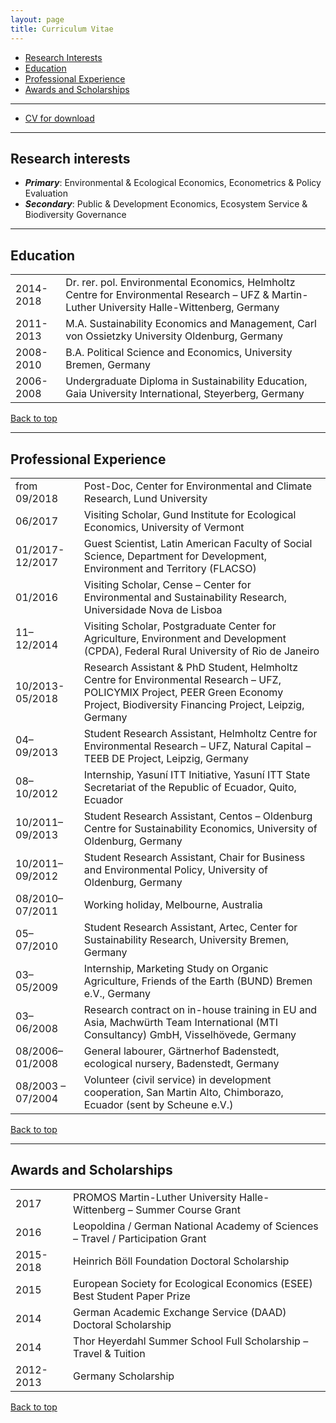 ```yaml
---
layout: page
title: Curriculum Vitae
---
```


- [Research Interests](#research-interests)
- [Education](#education)
- [Professional Experience](#professional-experience)
- [Awards and Scholarships](#awards-and-scholarships)

---

- [CV for download](http://nils.droste.io/research/CV/CV2018.pdf)

---

## Research interests

+ ***Primary***: Environmental & Ecological Economics, Econometrics & Policy Evaluation
+ ***Secondary***: Public & Development Economics, Ecosystem Service & Biodiversity Governance

---

## Education

<table>
  <tr>
    <td>2014-2018</td>
    <td>Dr. rer. pol. Environmental Economics, Helmholtz Centre for Environmental Research – UFZ & Martin-Luther University Halle-Wittenberg, Germany</td>
  </tr>
  <tr>
    <td>2011-2013</td>
    <td>M.A. Sustainability Economics and Management, Carl von Ossietzky University Oldenburg, Germany</td>
  </tr>
  <tr>
    <td>2008-2010</td>
    <td>B.A. Political Science and Economics, University Bremen, Germany</td>
  </tr>
  <tr>
    <td>2006-2008</td>
    <td>Undergraduate Diploma in Sustainability Education, Gaia University International, Steyerberg, Germany</td>
  </tr>
</table>

<a href="#top">Back to top</a>

---

## Professional Experience

<table>
  <tr>
    <td>from 09/2018</td>
    <td>Post-Doc, Center for Environmental and Climate Research, Lund University</td>
  </tr>
  <tr>
    <td>06/2017</td>
    <td>Visiting Scholar, Gund Institute for Ecological Economics, University of Vermont</td>
  </tr>
  <tr>
    <td>01/2017-12/2017</td>
    <td>Guest Scientist, Latin American Faculty of Social Science, Department for Development, Environment and Territory (FLACSO)</td>
  </tr>
  <tr>
    <td>01/2016</td>
    <td>Visiting Scholar, Cense – Center for Environmental and Sustainability Research, Universidade Nova de Lisboa</td>
  </tr>
  <tr>
    <td>11–12/2014</td>
    <td>Visiting Scholar, Postgraduate Center for Agriculture, Environment and Development (CPDA), Federal Rural University of Rio de Janeiro</td>
  </tr>
  <tr>
    <td>10/2013-05/2018</td>
    <td>Research Assistant & PhD Student, Helmholtz Centre for Environmental Research – UFZ, POLICYMIX Project, PEER Green Economy Project, Biodiversity Financing Project, Leipzig, Germany</td>
  </tr>
  <tr>
    <td>04–09/2013</td>
    <td>Student Research Assistant, Helmholtz Centre for Environmental Research – UFZ,  Natural Capital – TEEB DE Project, Leipzig, Germany</td>
  </tr>
  <tr>
    <td>08–10/2012</td>
    <td>Internship, Yasuní ITT Initiative, Yasuní ITT State Secretariat of the Republic of Ecuador, Quito, Ecuador</td>
  </tr>
  <tr>
    <td>10/2011–09/2013</td>
    <td>Student Research Assistant, Centos – Oldenburg Centre for Sustainability Economics, University of Oldenburg, Germany</td>
  </tr>
  <tr>
    <td>10/2011–09/2012</td>
    <td>Student Research Assistant, Chair for Business and Environmental Policy, University of Oldenburg, Germany</td>
  </tr>
  <tr>
    <td>08/2010–07/2011</td>
    <td>Working holiday, Melbourne, Australia</td>
  </tr>
  <tr>
    <td>05–07/2010</td>
    <td>Student Research Assistant, Artec, Center for Sustainability Research, University Bremen, Germany</td>
  </tr>
  <tr>
    <td>03–05/2009</td>
    <td>Internship, Marketing Study on Organic Agriculture, Friends of the Earth (BUND) Bremen e.V., Germany</td>
  </tr>
  <tr>
    <td>03–06/2008</td>
    <td>Research contract on in-house training in EU and Asia, Machwürth Team International (MTI Consultancy) GmbH, Visselhövede, Germany</td>
  </tr>
  <tr>
    <td>08/2006–01/2008</td>
    <td>General labourer, Gärtnerhof Badenstedt, ecological nursery, Badenstedt, Germany</td>
  </tr>
  <tr>
    <td>08/2003 – 07/2004</td>
    <td>Volunteer (civil service) in development cooperation, San Martin Alto, Chimborazo, Ecuador (sent by Scheune e.V.)</td>
  </tr>
</table>

<a href="#top">Back to top</a>

---

## Awards and Scholarships

<table>
  <tr>
    <td>2017</td>
    <td>PROMOS Martin-Luther University Halle-Wittenberg – Summer Course Grant</td>
  </tr>
  <tr>
    <td>2016</td>
    <td>Leopoldina / German National Academy of Sciences – Travel / Participation Grant</td>
  </tr>
  <tr>
    <td>2015-2018</td>
    <td>Heinrich Böll Foundation Doctoral Scholarship</td>
  </tr>
  <tr>
    <td>2015</td>
    <td>European Society for Ecological Economics (ESEE) Best Student Paper Prize</td>
  </tr>
  <tr>
    <td>2014</td>
    <td>German Academic Exchange Service (DAAD) Doctoral Scholarship</td>
  </tr>
  <tr>
    <td>2014</td>
    <td>Thor Heyerdahl Summer School Full Scholarship – Travel & Tuition</td>
  </tr>
  <tr>
    <td>2012-2013</td>
    <td>Germany Scholarship</td>
  </tr>
</table>

<a href="#top">Back to top</a>
